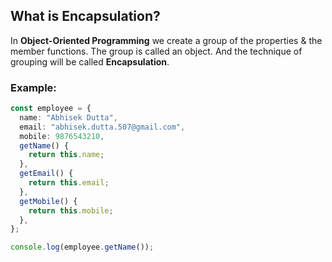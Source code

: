 ## What is Encapsulation?

In **Object-Oriented Programming** we create a group of the properties & the member functions. The group is called an object. And the technique of grouping will be called **Encapsulation**.

### Example:

```ts
const employee = {
  name: "Abhisek Dutta",
  email: "abhisek.dutta.507@gmail.com",
  mobile: 9876543210,
  getName() {
    return this.name;
  },
  getEmail() {
    return this.email;
  },
  getMobile() {
    return this.mobile;
  },
};

console.log(employee.getName());
```
